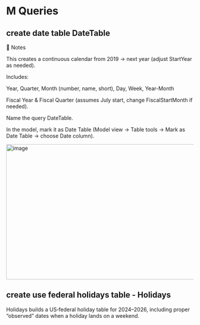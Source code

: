 # M Queries

## create date table DateTable

📝 Notes

This creates a continuous calendar from 2019 → next year (adjust StartYear as needed).

Includes:

Year, Quarter, Month (number, name, short), Day, Week, Year-Month

Fiscal Year & Fiscal Quarter (assumes July start, change FiscalStartMonth if needed).

Name the query DateTable.

In the model, mark it as Date Table (Model view → Table tools → Mark as Date Table → choose Date column).

<img width="597" height="362" alt="image" src="https://github.com/user-attachments/assets/d576b409-fc3b-4f08-8a64-42e11cd608ed" />

## create use federal holidays table - Holidays
Holidays builds a US‑federal holiday table for 2024–2026, including proper “observed” dates when a holiday lands on a weekend.
